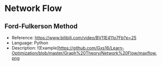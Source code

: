 # Network Flow

## Ford-Fulkerson Method

* Reference: <https://www.bilibili.com/video/BV11E411o7Fb?p=25>
* Language: Python
* Description:
![Example]<https://github.com/Gxs16/Learn-Optimization/blob/master/Graph%20Theory/Network%20Flow/maxflow.png>
